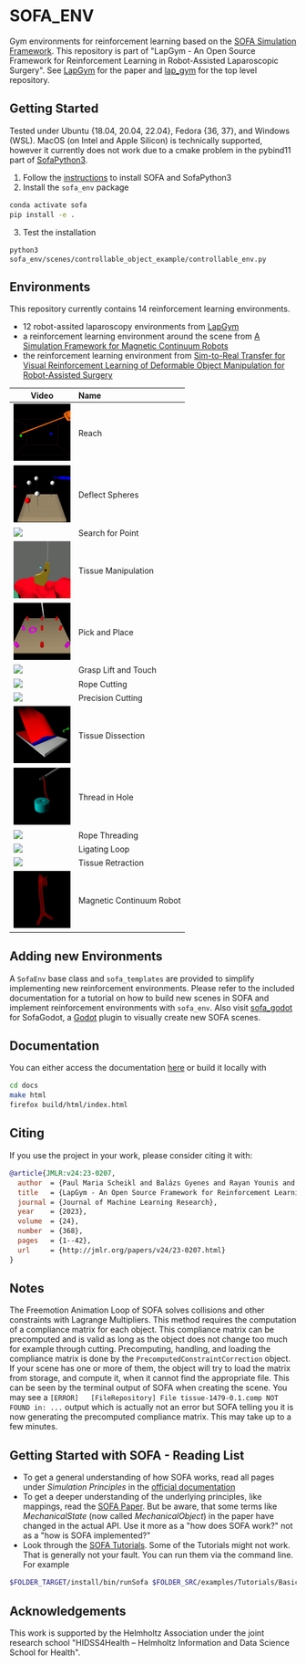 # SOFA_ENV
Gym environments for reinforcement learning based on the [SOFA Simulation Framework](https://www.sofa-framework.org/).
This repository is part of "LapGym - An Open Source Framework for Reinforcement Learning in Robot-Assisted Laparoscopic Surgery".
See [LapGym](https://www.jmlr.org/papers/v24/23-0207.html) for the paper and [lap_gym](https://github.com/ScheiklP/lap_gym) for the top level repository.

## Getting Started
Tested under Ubuntu {18.04, 20.04, 22.04}, Fedora {36, 37}, and Windows (WSL).
MacOS (on Intel and Apple Silicon) is technically supported, however
it currently does not work due to a cmake problem in the pybind11 part of [SofaPython3](https://github.com/sofa-framework/SofaPython3).

1. Follow the [instructions](docs/source/setting_up_sofa.rst) to install SOFA and SofaPython3
2. Install the `sofa_env` package
```bash
conda activate sofa
pip install -e .
```
3. Test the installation
```
python3 sofa_env/scenes/controllable_object_example/controllable_env.py
```

## Environments
This repository currently contains 14 reinforcement learning environments.
- 12 robot-assited laparoscopy environments from [LapGym](https://www.jmlr.org/papers/v24/23-0207.html)
- a reinforcement learning environment around the scene from [A Simulation Framework for Magnetic Continuum Robots](https://github.com/ethz-msrl/mCR_simulator)
- the reinforcement learning environment from [Sim-to-Real Transfer for Visual Reinforcement Learning of Deformable Object Manipulation for Robot-Assisted Surgery](https://ieeexplore.ieee.org/abstract/document/9976185)

| Video                                                                            | Name                     |
|----------------------------------------------------------------------------------|:-------------------------|
| <img src="docs/source/images/environments/reach.gif" width="100"/>               | Reach                    |
| <img src="docs/source/images/environments/deflect_spheres.gif" width="100"/>     | Deflect Spheres          |
| <img src="docs/source/images/environments/search_for_point.gif" width="100"/>    | Search for Point         |
| <img src="docs/source/images/environments/tissue_manipulation.gif" width="100"/> | Tissue Manipulation      |
| <img src="docs/source/images/environments/pick_and_place.gif" width="100"/>      | Pick and Place           |
| <img src="docs/source/images/environments/grasp_lift_touch.gif" width="100"/>    | Grasp Lift and Touch     |
| <img src="docs/source/images/environments/rope_cutting.gif" width="100"/>        | Rope Cutting             |
| <img src="docs/source/images/environments/precision_cutting.gif" width="100"/>   | Precision Cutting        |
| <img src="docs/source/images/environments/tissue_dissection.gif" width="100"/>   | Tissue Dissection        |
| <img src="docs/source/images/environments/thread_in_hole.gif" width="100"/>      | Thread in Hole           |
| <img src="docs/source/images/environments/rope_threading.gif" width="100"/>      | Rope Threading           |
| <img src="docs/source/images/environments/ligating_loop.gif" width="100"/>       | Ligating Loop            |
| <img src="docs/source/images/environments/tissue_retraction.gif" width="100"/>   | Tissue Retraction        |
| <img src="docs/source/images/environments/mcr.gif" width="100"/>                 | Magnetic Continuum Robot |

## Adding new Environments
A ``SofaEnv`` base class and ``sofa_templates`` are provided to simplify implementing new reinforcement environments.
Please refer to the included documentation for a tutorial on how to build new scenes in SOFA and implement reinforcement environments with ``sofa_env``.
Also visit [sofa_godot](https://github.com/ScheiklP/sofa_godot) for SofaGodot, a [Godot](https://github.com/godotengine/godot) plugin to visually create new SOFA scenes.

## Documentation
You can either access the documentation [here](https://scheiklp.github.io/sofa_env/) or build it locally with

```bash
cd docs
make html
firefox build/html/index.html
```

## Citing
If you use the project in your work, please consider citing it with:
```bibtex
@article{JMLR:v24:23-0207,
  author  = {Paul Maria Scheikl and Balázs Gyenes and Rayan Younis and Christoph Haas and Gerhard Neumann and Martin Wagner and Franziska Mathis-Ullrich},
  title   = {LapGym - An Open Source Framework for Reinforcement Learning in Robot-Assisted Laparoscopic Surgery},
  journal = {Journal of Machine Learning Research},
  year    = {2023},
  volume  = {24},
  number  = {368},
  pages   = {1--42},
  url     = {http://jmlr.org/papers/v24/23-0207.html}
}
```

## Notes
The Freemotion Animation Loop of SOFA solves collisions and other constraints with Lagrange Multipliers.
This method requires the computation of a compliance matrix for each object.
This compliance matrix can be precomputed and is valid as long as the object does not change too much for example through cutting.
Precomputing, handling, and loading the compliance matrix is done by the `PrecomputedConstraintCorrection` object.
If your scene has one or more of them, the object will try to load the matrix from storage, and compute it, when it cannot find the appropriate file.
This can be seen by the terminal output of SOFA when creating the scene.
You may see a `[ERROR]   [FileRepository] File tissue-1479-0.1.comp NOT FOUND in: ...` output which is actually not an error but SOFA telling you it is now generating the precomputed compliance matrix.
This may take up to a few minutes.

## Getting Started with SOFA - Reading List
- To get a general understanding of how SOFA works, read all pages under *Simulation Principles* in the [official documentation](https://www.sofa-framework.org/community/doc/simulation-principles/scene-graph/)
- To get a deeper understanding of the underlying principles, like mappings, read the [SOFA Paper](https://hal.inria.fr/hal-00681539/document).
But be aware, that some terms like *MechanicalState* (now called *MechanicalObject*) in the paper have changed in the actual API.
Use it more as a "how does SOFA work?" not as a "how is SOFA implemented?"
- Look through the [SOFA Tutorials](https://github.com/sofa-framework/sofa/tree/master/examples/Tutorials).
Some of the Tutorials might not work.
That is generally not your fault.
You can run them via the command line. For example

```bash
$FOLDER_TARGET/install/bin/runSofa $FOLDER_SRC/examples/Tutorials/Basic/TutorialBasicCube.scn
```

## Acknowledgements
This work is supported by the Helmholtz Association under the joint research school "HIDSS4Health – Helmholtz Information and Data Science School for Health".
